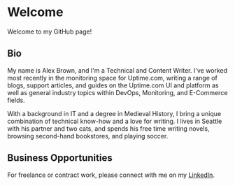 # Welcome
Welcome to my GitHub page!

## Bio

My name is Alex Brown, and I'm a Technical and Content Writer. I've worked most recently in the monitoring space for Uptime.com, writing a range of blogs, support articles, and guides on the Uptime.com UI and platform as well as general industry topics within DevOps, Monitoring, and E-Commerce fields.

With a background in IT and a degree in Medieval History, I bring a unique combination of technical know-how and a love for writing. I lives in Seattle with his partner and two cats, and spends his free time writing novels, browsing second-hand bookstores, and playing soccer.

## Business Opportunities

For freelance or contract work, please connect with me on my [LinkedIn](https://www.linkedin.com/in/alexander-brown-9a4b0b19a/). 

